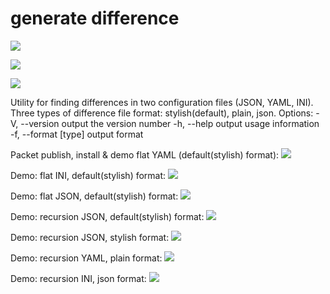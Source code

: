 # generate difference

<a href="https://codeclimate.com/github/evgeniya-osmakova/frontend-project-lvl2/maintainability"><img src="https://api.codeclimate.com/v1/badges/70258f405a604054be99/maintainability" /></a>

<a href="https://codeclimate.com/github/evgeniya-osmakova/frontend-project-lvl2/test_coverage"><img src="https://api.codeclimate.com/v1/badges/70258f405a604054be99/test_coverage" /></a>

<a href="https://github.com/evgeniya-osmakova/frontend-project-lvl2/actions"><img src="https://github.com/evgeniya-osmakova/frontend-project-lvl1/workflows/Node%20CI/badge.svg" /></a>


Utility for finding differences in two configuration files (JSON, YAML, INI).
Three types of difference file format: stylish(default), plain, json.
Options:
    -V, --version        output the version number
    -h, --help           output usage information
    -f, --format [type]  output format
    
    
    

Packet publish, install & demo flat YAML (default(stylish) format):
<a href="https://asciinema.org/a/629ThSdr8rJQRub4ixItguIbG" target="_blank"><img src="https://asciinema.org/a/629ThSdr8rJQRub4ixItguIbG.svg" /></a>

Demo: flat INI, default(stylish) format:
<a href="https://asciinema.org/a/kjlETqzgkWBJQX2z44CDum0gw" target="_blank"><img src="https://asciinema.org/a/kjlETqzgkWBJQX2z44CDum0gw.svg" /></a>

Demo: flat JSON, default(stylish) format:
<a href="https://asciinema.org/a/m0ue5wTLG1G48pT7u6PMBEXhf" target="_blank"><img src="https://asciinema.org/a/m0ue5wTLG1G48pT7u6PMBEXhf.svg" /></a>

Demo: recursion JSON, default(stylish) format:
<a href="https://asciinema.org/a/0WBe4xA7tUsIs7Uu33QStXAnQ" target="_blank"><img src="https://asciinema.org/a/0WBe4xA7tUsIs7Uu33QStXAnQ.svg" /></a>

Demo: recursion JSON, stylish format:
<a href="https://asciinema.org/a/YEIvTPpaKHphC7y6wySfyOyiW" target="_blank"><img src="https://asciinema.org/a/YEIvTPpaKHphC7y6wySfyOyiW.svg" /></a>

Demo: recursion YAML, plain format:
<a href="https://asciinema.org/a/FA6o087DvuEaEureGLjAPcoTx" target="_blank"><img src="https://asciinema.org/a/FA6o087DvuEaEureGLjAPcoTx.svg" /></a>

Demo: recursion INI, json format:
<a href="https://asciinema.org/a/H6wBTVc6t1G00AlMdFrsWHqiI" target="_blank"><img src="https://asciinema.org/a/H6wBTVc6t1G00AlMdFrsWHqiI.svg" /></a>
